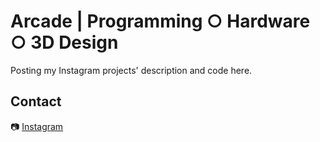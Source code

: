 # Arcade | Programming ○ Hardware ○ 3D Design
Posting my Instagram projects' description and code here.

## Contact
📷 [Instagram](https://www.instagram.com/itsarc4de/)